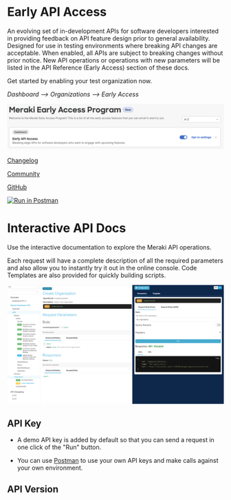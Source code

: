 
# Early API Access

An evolving set of in-development APIs for software developers interested in providing feedback on API feature design prior to general availability. Designed for use in testing environments where breaking API changes are acceptable. When enabled, all APIs are subject to breaking changes without prior notice. New API operations or operations with new parameters will be listed in the API Reference (Early Access) section of these docs. 

Get started by enabling your test organization now.

*Dashboard --> Organizations --> Early Access*

<img src="../images/early-access-screenshot.png" width="600px">

[Changelog](https://developer.cisco.com/meraki/whats-new/#!v1-beta) 

[Community](https://community.meraki.com/t5/Developers-APIs/Beta-testing-with-the-Meraki-Developer-Early-Access-program/m-p/145344#M5808)

[GitHub](https://github.com/meraki/openapi/tree/v1-beta)

[![Run in Postman](https://run.pstmn.io/button.svg)](https://app.getpostman.com/run-collection/897512-5368b2fb-18fe-4b29-8490-1fd8a5ce1421?action=collection%2Ffork&collection-url=entityId%3D897512-5368b2fb-18fe-4b29-8490-1fd8a5ce1421%26entityType%3Dcollection%26workspaceId%3Dd14bb47a-881b-4021-8c80-df026b0ec8e2)

# Interactive API Docs

Use the interactive documentation to explore the Meraki API operations. 

Each request will have a complete description of all the required parameters and also allow you to instantly try it out in the online console. Code Templates are also provided for quickly building scripts.

<img src="api.png" width="600px">



## API Key

- A demo API key is added by default so that you can send a request in one click of the "Run" button. 

- You can use [Postman](https://developer.cisco.com/meraki/build/meraki-postman-collection-getting-started/introduction/#dashboard-api-and-postman) to use your own API keys and make calls against your own environment.



## API Version





